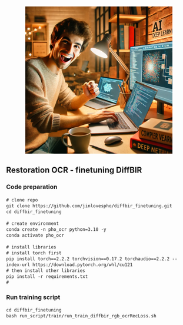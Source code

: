<p align="center">
    <img src="assets/cover_img.webp" width="400">
</p>

## Restoration OCR - finetuning DiffBIR


### Code preparation

```shell
# clone repo
git clone https://github.com/jinlovespho/diffbir_finetuning.git
cd diffbir_finetuning 

# create environment
conda create -n pho_ocr python=3.10 -y
conda activate pho_ocr

# install libraries
# install torch first
pip install torch==2.2.2 torchvision==0.17.2 torchaudio==2.2.2 --index-url https://download.pytorch.org/whl/cu121
# then install other libraries
pip install -r requirements.txt
# 
```


### Run training script 
```shell
cd diffbir_finetuning
bash run_script/train/run_train_diffbir_rgb_ocrRecLoss.sh
```

